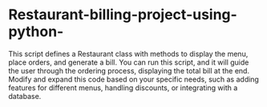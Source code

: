 # Restaurant-billing-project-using-python-
This script defines a Restaurant class with methods to display the menu, place orders, and generate a bill.
You can run this script, and it will guide the user through the ordering process, displaying the total bill at the end.
Modify and expand this code based on your specific needs, such as adding features for different menus, handling discounts, or integrating with a database.
